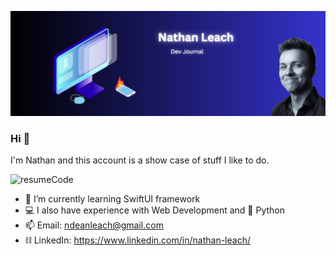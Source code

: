 ![Banner](https://github.com/ndeanleach/ndeanleach/blob/921025c3fb52bcb0cd8635d7bbd9aa0174919688/Github%20Banner.svg)

### Hi 👋
I'm Nathan and this account is a show case of stuff I like to do. 

![resumeCode](https://github.com/ndeanleach/ndeanleach/assets/143350542/a03caedb-55e4-42c8-80f3-c16d5ce7fddf)

- 🌱 I’m currently learning SwiftUI framework
- 💻 I also have experience with Web Development and 🐍 Python
- 📫 Email: ndeanleach@gmail.com
- ⛓️ LinkedIn: https://www.linkedin.com/in/nathan-leach/

